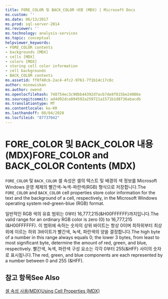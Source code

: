 ```yaml
---
title: FORE_COLOR 및 BACK_COLOR 내용 (MDX) | Microsoft Docs
ms.custom: ''
ms.date: 06/13/2017
ms.prod: sql-server-2014
ms.reviewer: ''
ms.technology: analysis-services
ms.topic: conceptual
helpviewer_keywords:
- FORE_COLOR contents
- backgrounds [MDX]
- cells [MDX]
- colors [MDX]
- storing cell color information
- cell backgrounds
- BACK_COLOR contents
ms.assetid: ff8f40cb-2ac4-4fc2-9761-7f1b14c17c8c
author: minewiskan
ms.author: owend
ms.openlocfilehash: 748754ec3c90bb44392d7acb7de8f815be24086e
ms.sourcegitcommit: ad4d92dce894592a259721a1571b1d8736abacdb
ms.translationtype: MT
ms.contentlocale: ko-KR
ms.lasthandoff: 08/04/2020
ms.locfileid: "87737042"
---
```

# <a name="fore_color-and-back_color-contents-mdx"></a><span data-ttu-id="d9eaa-102">FORE_COLOR 및 BACK_COLOR 내용(MDX)</span><span class="sxs-lookup"><span data-stu-id="d9eaa-102">FORE_COLOR and BACK_COLOR Contents (MDX)</span></span>
  <span data-ttu-id="d9eaa-103">`FORE_COLOR` 및 `BACK_COLOR` 셀 속성은 셀의 텍스트 및 배경의 색 정보를 Microsoft Windows 운영 체제의 빨간색-녹색-파란색(RGB) 형식으로 저장합니다.</span><span class="sxs-lookup"><span data-stu-id="d9eaa-103">The `FORE_COLOR` and `BACK_COLOR` cell properties store color information for the text and the background of a cell, respectively, in the Microsoft Windows operating system red-green-blue (RGB) format.</span></span>  
  
 <span data-ttu-id="d9eaa-104">일반적인 RGB 색의 유효 범위는 0부터 16,777,215(&H00FFFFFF)까지입니다.</span><span class="sxs-lookup"><span data-stu-id="d9eaa-104">The valid range for an ordinary RGB color is zero (0) to 16,777,215 (&H00FFFFFF).</span></span> <span data-ttu-id="d9eaa-105">이 범위에 속하는 숫자의 상위 바이트는 항상 0이며 최하위부터 최상위에 이르는 하위 3바이트가 빨간색, 녹색, 파란색의 양을 결정합니다.</span><span class="sxs-lookup"><span data-stu-id="d9eaa-105">The high byte of a number in this range always equals 0; the lower 3 bytes, from least to most significant byte, determine the amount of red, green, and blue, respectively.</span></span> <span data-ttu-id="d9eaa-106">빨간색, 녹색, 파란색 구성 요소는 각각 0부터 255(&HFF) 사이의 숫자로 표시됩니다.</span><span class="sxs-lookup"><span data-stu-id="d9eaa-106">The red, green, and blue components are each represented by a number between 0 and 255 (&HFF).</span></span>  
  
## <a name="see-also"></a><span data-ttu-id="d9eaa-107">참고 항목</span><span class="sxs-lookup"><span data-stu-id="d9eaa-107">See Also</span></span>  
 [<span data-ttu-id="d9eaa-108">셀 속성 사용&#40;MDX&#41;</span><span class="sxs-lookup"><span data-stu-id="d9eaa-108">Using Cell Properties &#40;MDX&#41;</span></span>](mdx-cell-properties-using-cell-properties.md)  
  
  

